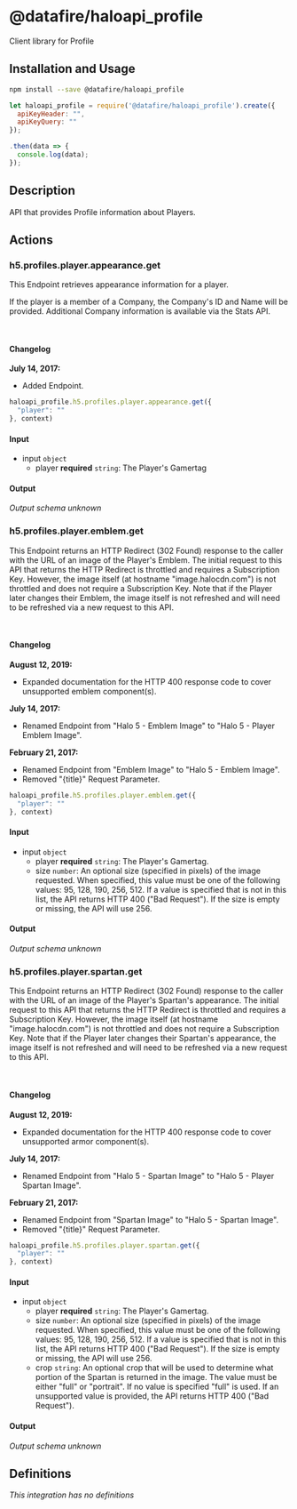 # @datafire/haloapi_profile

Client library for Profile

## Installation and Usage
```bash
npm install --save @datafire/haloapi_profile
```
```js
let haloapi_profile = require('@datafire/haloapi_profile').create({
  apiKeyHeader: "",
  apiKeyQuery: ""
});

.then(data => {
  console.log(data);
});
```

## Description

API that provides Profile information about Players.

## Actions

### h5.profiles.player.appearance.get
<p>This Endpoint retrieves appearance information for a player.</p>
<p>If the player is a member of a Company, the Company's ID and Name will be provided. Additional Company information is available via the Stats API.</p>
<br />
<h4>Changelog</h4>
<div class="panel-body">
    <p><strong>July 14, 2017:</strong></p>
    <ul>
        <li>Added Endpoint.</li>
    </ul>
</div>



```js
haloapi_profile.h5.profiles.player.appearance.get({
  "player": ""
}, context)
```

#### Input
* input `object`
  * player **required** `string`: The Player's Gamertag

#### Output
*Output schema unknown*

### h5.profiles.player.emblem.get
<p>This Endpoint returns an HTTP Redirect (302 Found) response to the caller with the URL of an image of the Player's Emblem. The initial request to this API that returns the HTTP Redirect is throttled and requires a Subscription Key. However, the image itself (at hostname "image.halocdn.com") is not throttled and does not require a Subscription Key. Note that if the Player later changes their Emblem, the image itself is not refreshed and will need to be refreshed via a new request to this API.</p>
<br />
<h4>Changelog</h4>
<div class="panel-body">
    <p><strong>August 12, 2019:</strong></p>
    <ul>
        <li>Expanded documentation for the HTTP 400 response code to cover unsupported emblem component(s).</li>
    </ul>
</div>
<div class="panel-body">
    <p><strong>July 14, 2017:</strong></p>
    <ul>
        <li>Renamed Endpoint from "Halo 5 - Emblem Image" to "Halo 5 - Player Emblem Image".</li>
    </ul>
</div>
<div class="panel-body">
    <p><strong>February 21, 2017:</strong></p>
    <ul>
        <li>Renamed Endpoint from "Emblem Image" to "Halo 5 - Emblem Image".</li>
        <li>Removed "{title}" Request Parameter.</li>
    </ul>
</div>



```js
haloapi_profile.h5.profiles.player.emblem.get({
  "player": ""
}, context)
```

#### Input
* input `object`
  * player **required** `string`: The Player's Gamertag.
  * size `number`: An optional size (specified in pixels) of the image requested. When specified, this value must be one of the following values: 95, 128, 190, 256, 512. If a value is specified that is not in this list, the API returns HTTP 400 ("Bad Request"). If the size is empty or missing, the API will use 256.

#### Output
*Output schema unknown*

### h5.profiles.player.spartan.get
<p>This Endpoint returns an HTTP Redirect (302 Found) response to the caller with the URL of an image of the Player's Spartan's appearance. The initial request to this API that returns the HTTP Redirect is throttled and requires a Subscription Key. However, the image itself (at hostname "image.halocdn.com") is not throttled and does not require a Subscription Key. Note that if the Player later changes their Spartan's appearance, the image itself is not refreshed and will need to be refreshed via a new request to this API.</p>
<br />
<h4>Changelog</h4>
<div class="panel-body">
    <p><strong>August 12, 2019:</strong></p>
    <ul>
        <li>Expanded documentation for the HTTP 400 response code to cover unsupported armor component(s).</li>
    </ul>
</div>
<div class="panel-body">
    <p><strong>July 14, 2017:</strong></p>
    <ul>
        <li>Renamed Endpoint from "Halo 5 - Spartan Image" to "Halo 5 - Player Spartan Image".</li>
    </ul>
</div>
<div class="panel-body">
    <p><strong>February 21, 2017:</strong></p>
    <ul>
        <li>Renamed Endpoint from "Spartan Image" to "Halo 5 - Spartan Image".</li>
        <li>Removed "{title}" Request Parameter.</li>
    </ul>
</div>



```js
haloapi_profile.h5.profiles.player.spartan.get({
  "player": ""
}, context)
```

#### Input
* input `object`
  * player **required** `string`: The Player's Gamertag.
  * size `number`: An optional size (specified in pixels) of the image requested. When specified, this value must be one of the following values: 95, 128, 190, 256, 512. If a value is specified that is not in this list, the API returns HTTP 400 ("Bad Request"). If the size is empty or missing, the API will use 256.
  * crop `string`: An optional crop that will be used to determine what portion of the Spartan is returned in the image. The value must be either "full" or "portrait". If no value is specified "full" is used. If an unsupported value is provided, the API returns HTTP 400 ("Bad Request").

#### Output
*Output schema unknown*



## Definitions

*This integration has no definitions*
